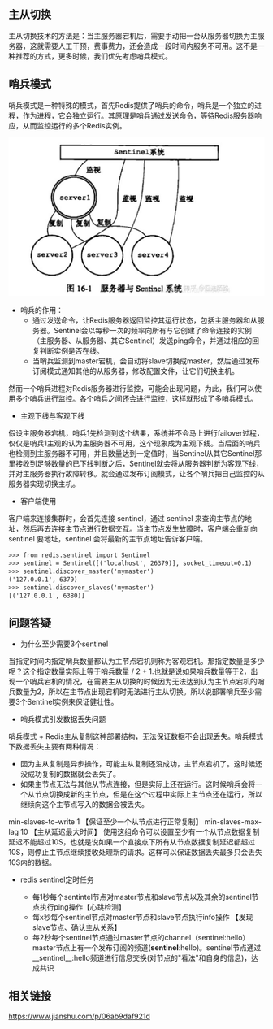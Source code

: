 ## 主从切换

主从切换技术的方法是：当主服务器宕机后，需要手动把一台从服务器切换为主服务器，这就需要人工干预，费事费力，还会造成一段时间内服务不可用。这不是一种推荐的方式，更多时候，我们优先考虑哨兵模式。

## 哨兵模式

哨兵模式是一种特殊的模式，首先Redis提供了哨兵的命令，哨兵是一个独立的进程，作为进程，它会独立运行。其原理是哨兵通过发送命令，等待Redis服务器响应，从而监控运行的多个Redis实例。

![avatar](static/1.png)

* 哨兵的作用：
    * 通过发送命令，让Redis服务器返回监控其运行状态，包括主服务器和从服务器。Sentinel会以每秒一次的频率向所有与它创建了命令连接的实例（主服务器、从服务器、其它Sentinel）发送ping命令，并通过相应的回复判断实例是否在线。
    * 当哨兵监测到master宕机，会自动将slave切换成master，然后通过发布订阅模式通知其他的从服务器，修改配置文件，让它们切换主机。

然而一个哨兵进程对Redis服务器进行监控，可能会出现问题，为此，我们可以使用多个哨兵进行监控。各个哨兵之间还会进行监控，这样就形成了多哨兵模式。

* 主观下线与客观下线

假设主服务器宕机，哨兵1先检测到这个结果，系统并不会马上进行failover过程，仅仅是哨兵1主观的认为主服务器不可用，这个现象成为主观下线。当后面的哨兵也检测到主服务器不可用，并且数量达到一定值时，当Sentinel从其它Sentinel那里接收到足够数量的已下线判断之后，Sentinel就会将从服务器判断为客观下线，并对主服务器执行故障转移。就会通过发布订阅模式，让各个哨兵把自己监控的从服务器实现切换主机。


* 客户端使用

客户端来连接集群时，会首先连接 sentinel，通过 sentinel 来查询主节点的地址，然后再去连接主节点进行数据交互。当主节点发生故障时，客户端会重新向 sentinel 要地址，sentinel 会将最新的主节点地址告诉客户端。

```
>>> from redis.sentinel import Sentinel
>>> sentinel = Sentinel([('localhost', 26379)], socket_timeout=0.1)
>>> sentinel.discover_master('mymaster')
('127.0.0.1', 6379)
>>> sentinel.discover_slaves('mymaster')
[('127.0.0.1', 6380)]
```

## 问题答疑

* 为什么至少需要3个sentinel

当指定时间内指定哨兵数量都认为主节点宕机则称为客观宕机。那指定数量是多少呢？这个指定数量实际上等于哨兵数量 / 2 + 1.也就是说如果哨兵数量等于2，出现一个哨兵宕机的情况，在需要主从切换的时候因为无法达到认为主节点宕机的哨兵数量为2，所以在主节点出现宕机时无法进行主从切换。所以说部署哨兵至少需要3个Sentinel实例来保证健壮性。

* 哨兵模式引发数据丢失问题

哨兵模式 + Redis主从复制这种部署结构，无法保证数据不会出现丢失。哨兵模式下数据丢失主要有两种情况：

  * 因为主从复制是异步操作，可能主从复制还没成功，主节点宕机了。这时候还没成功复制的数据就会丢失了。
  * 如果主节点无法与其他从节点连接，但是实际上还在运行。这时候哨兵会将一个从节点切换成新的主节点，但是在这个过程中实际上主节点还在运行，所以继续向这个主节点写入的数据会被丢失。

min-slaves-to-write 1  【保证至少一个从节点进行正常复制】
min-slaves-max-lag 10  【主从延迟最大时间】
使用这组命令可以设置至少有一个从节点数据复制延迟不能超过10S，也就是说如果一个直接点下所有从节点数据复制延迟都超过10S，则停止主节点继续接收处理新的请求。这样可以保证数据丢失最多只会丢失10S内的数据。

* redis sentinel定时任务

    * 每1秒每个sentintel节点对master节点和slave节点以及其余的sentinel节点执行ping操作【心跳检测】
    * 每x秒每个sentinel节点对master节点和slave节点执行info操作 【发现slave节点、确认主从关系】
    * 每2秒每个sentinel节点通过master节点的channel（sentinel:hello）master节点上有一个发布订阅的频道(__sentinel__:hello)。sentinel节点通过__sentinel__:hello频道进行信息交换(对节点的"看法"和自身的信息)，达成共识

## 相关链接

https://www.jianshu.com/p/06ab9daf921d